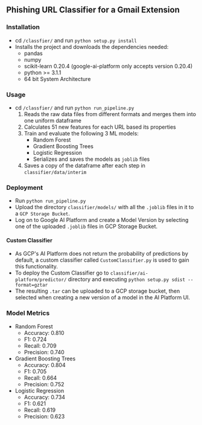 ## Phishing URL Classifier for a Gmail Extension

### Installation
  * cd `/classfier/` and run `python setup.py install`
  * Installs the project and downloads the dependencies needed:
    * pandas
    * numpy
    * scikit-learn 0.20.4 (google-ai-platform only accepts version 0.20.4)
    * python >= 3.1.1
    * 64 bit System Architecture


### Usage 
  * cd `/classfier/` and run `python run_pipeline.py`
    1. Reads the raw data files from different formats and merges them into one uniform dataframe
    2. Calculates 51 new features for each URL based its properties
    3. Train and evaluate the following 3 ML models:
       * Random Forest 
       * Gradient Boosting Trees
       * Logistic Regression
       * Serializes and saves the models as `joblib` files
    4. Saves a copy of the dataframe after each step in `classifier/data/interim`


### Deployment
  * Run `python run_pipeline.py` 
  * Upload the directory `classifier/models/` with all the `.joblib` files in it to a `GCP Storage Bucket`.
  * Log on to Google AI Platform and create a Model Version by selecting one of the uploaded `.joblib` files in GCP Storage Bucket. 

#### Custom Classifier
  * As GCP's AI Platform does not return the probability of predictions by default, a custom classifier called `CustomClassifier.py` is used
    to gain this functionality. 
  * To deploy the Custom Classifier go to `classifier/ai-platform/predictor/` directory and executing `python setup.py sdist --format=gztar` 
  * The resulting `.tar` can be uploaded to a GCP storage bucket, then selected when creating a new version of a model in the AI Platform UI.

### Model Metrics
  * Random Forest 
    * Accuracy: 0.810
    * F1: 0.724
    * Recall: 0.709
    * Precision: 0.740
  * Gradient Boosting Trees
    * Accuracy: 0.804
    * F1: 0.705
    * Recall: 0.664
    * Precision: 0.752
  * Logistic Regression
    * Accuracy: 0.734
    * F1: 0.621
    * Recall: 0.619
    * Precision: 0.623